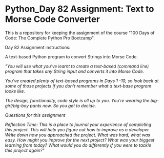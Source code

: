 # Python_Day 82 Assignment: Text to Morse Code Converter
This is a repository for keeping the assignment of the course "100 Days of Code: The Complete Python Pro Bootcamp".

Day 82 Assignment instructions:

A text-based Python program to convert Strings into Morse Code.

<i>"You will use what you've learnt to create a text-based (command line) program that takes any String input and converts it into Morse Code. 

You've created plenty of text-based programs in Days 1 -10, so look back at some of those projects if you don't remember what a text-base program looks like. 

The design, functionality, code style is all up to you. You're wearing the big-girl/big-boy pants now. So you get to decide.

Questions for this assignment

Reflection Time:
This is a place to journal your experience of completing this project. 
This will help you figure out how to improve as a developer.
Write down how you approached the project. 
What was hard, what was easy. 
How might you improve for the next project? 
What was your biggest learning from today? 
What would you do differently if you were to tackle this project again?"</i>